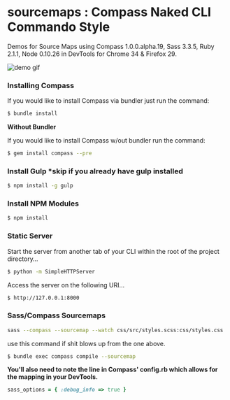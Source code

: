 sourcemaps : Compass Naked CLI Commando Style
==========

Demos for Source Maps using Compass 1.0.0.alpha.19, Sass 3.3.5, Ruby 2.1.1, Node 0.10.26 in DevTools for Chrome 34
& Firefox 29.

![demo gif](https://dl.dropboxusercontent.com/u/41114960/compass.gif)

### Installing Compass

If you would like to install Compass via bundler just run the command:

```bash
$ bundle install
```

**Without Bundler**

If you would like to install Compass w/out bundler run the command:

```bash
$ gem install compass --pre
```

### Install Gulp *skip if you already have gulp installed

```bash
$ npm install -g gulp
```

### Install NPM Modules

```bash
$ npm install
```

### Static Server

Start the server from another tab of your CLI within the root of the project directory…

```bash
$ python -m SimpleHTTPServer
```
Access the server on the following URI…

```bash
$ http://127.0.0.1:8000
```

### Sass/Compass Sourcemaps

```bash
sass --compass --sourcemap --watch css/src/styles.scss:css/styles.css
```

use this command if shit blows up from the one above.

```bash
$ bundle exec compass compile --sourcemap
```

**You'll also need to note the line in Compass' config.rb which allows for the
mapping in your DevTools.**

```ruby
sass_options = { :debug_info => true }
```